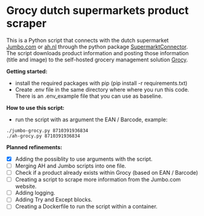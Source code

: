 # Grocy dutch supermarkets product scraper
This is a Python script that connects with the dutch supermarket [Jumbo.com](https://jumbo.com) or [ah.nl](https://ah.nl) through the python package [SupermarktConnector](https://github.com/bartmachielsen/SupermarktConnector). The script downloads product information and posting those information (title and image) to the self-hosted grocery management solution [Grocy](https://github.com/grocy/grocy).

**Getting started:**
* install the required packages with pip (pip install -r requirements.txt)
* Create .env file in the same directory where where you run this code. There is an .env_example file that you can use as baseline.

**How to use this script:**
* run the script with as argument the EAN / Barcode, example:
```
./jumbo-grocy.py 8710391936834
./ah-grocy.py 8710391936834 
```

**Planned refinements:**
- [x] Adding the possiblity to use arguments with the script.
- [ ] Merging AH and Jumbo scripts into one file.
- [ ] Check if a product already exists within Grocy (based on EAN / Barcode)
- [ ] Creating a script to scrape more information from the Jumbo.com website.
- [ ] Adding logging.
- [ ] Adding Try and Except blocks.
- [ ] Creating a Dockerfile to run the script within a container.